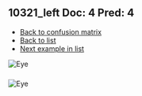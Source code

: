 ## 10321_left Doc: 4 Pred: 4
- [Back to confusion matrix](https://github.com/juliandewit/kaggle_retinopathy/blob/master/matrix.md)
- [Back to list](https://github.com/juliandewit/kaggle_retinopathy/blob/master/lists/44/list.md)
- [Next example in list](https://github.com/juliandewit/kaggle_retinopathy/blob/master/lists/44/10/10570_left.md)

![Eye](https://retinopaty.blob.core.windows.net/size1024/10321_left_4.jpeg)

### 

![Eye]()
